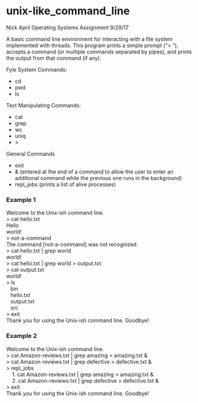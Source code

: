 # unix-like_command_line
Nick April
Operating Systems Assignment
9/29/17

A basic command line environment for interacting with a file system implemented with threads.
This program prints a simple prompt (“>   ”), accepts a command (or multiple commands separated by pipes), 
and prints the output from that command (if any).

Fyle System Commands:
- cd
- pwd
- ls

Text Manipulating Commands:
- cat
- grep
- wc
- uniq
- \> <br/>

General Commands
- exit
- & (entered at the end of a command to allow the user to enter an additional command while the previous one runs in the background)
- repl_jobs (prints a list of alive processes)

### Example 1                         

Welcome to the Unix-ish command line.   <br/>
\> cat hello.txt <br/>
Hello     <br/>
world!    <br/>
\> not-a-command    <br/>
The command [not-a-command] was not recognized.   <br/>
\> cat hello.txt | grep world           <br/>
world!    <br/>
\> cat hello.txt | grep world \> output.txt       <br/>
\> cat output.txt   <br/>
world!    <br/>
\> ls     <br/>
&nbsp;&nbsp;&nbsp;bin       <br/>
&nbsp;&nbsp;&nbsp;hello.txt           <br/>
&nbsp;&nbsp;&nbsp;output.txt          <br/>
&nbsp;&nbsp;&nbsp;src       <br/>
\> exit   <br/>
Thank you for using the Unix-ish command line. Goodbye!     <br/>

### Example 2 

Welcome to the Unix-ish command line.   <br/>
\> cat Amazon-reviews.txt | grep amazing \> amazing.txt &   <br/>
\> cat Amazon-reviews.txt | grep defective \> defective.txt &         <br/>
\> repl_jobs        <br/>
 &nbsp;&nbsp;&nbsp;   1. cat Amazon-reviews.txt | grep amazing \> amazing.txt &         <br/>
 &nbsp;&nbsp;&nbsp;   2. cat Amazon-reviews.txt | grep defective \> defective.txt &     <br/>
\> exit   <br/>
Thank you for using the Unix-ish command line. Goodbye!
